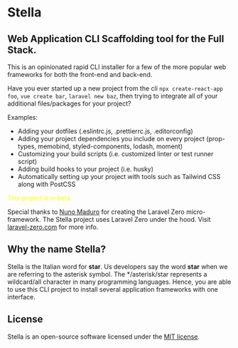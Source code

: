 # Stella
## Web Application CLI Scaffolding tool for the Full Stack.

This is an opinionated rapid CLI installer for a few of the more popular web frameworks for both the front-end and back-end.

Have you ever started up a new project from the cli `npx create-react-app foo`, `vue create bar`, `laravel new baz`, then trying to integrate all of your additional files/packages for your project?

Examples:
- Adding your dotfiles (.eslintrc.js, .prettierrc.js, .editorconfig)
- Adding your project dependencies you include on every project (prop-types, memobind, styled-components, lodash, moment)
- Customizing your build scripts (i.e. customized linter or test runner script)
- Adding build hooks to your project (i.e. husky)
- Automatically setting up your project with tools such as Tailwind CSS along with PostCSS 

<p style="color: yellow;">This project is in beta.</p>


Special thanks to [Nuno Maduro](https://github.com/nunomaduro) for creating the Laravel Zero micro-framework. The Stella project uses Laravel Zero under the hood. Visit [laravel-zero.com](https://laravel-zero.com/) for more info.

## Why the name Stella?
Stella is the Italian word for **star**. Us developers say the word **star** when we are referring to the asterisk symbol. The */asterisk/star represents a wildcard/all character in many programming languages. Hence, you are able to use this CLI project to install several application frameworks with one interface.

## License
Stella is an open-source software licensed under the [MIT license](https://github.com/coreycoburn/stella/blob/master/LICENSE).
